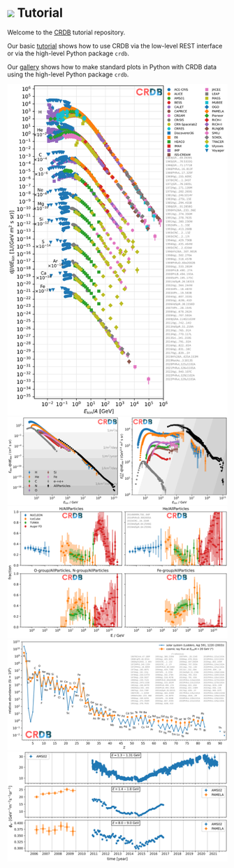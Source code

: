 # <a href="https://lpsc.in2p3.fr/crdb"><img height=30em src="https://lpsc.in2p3.fr/crdb/img/crdb_logo.svg"/></a> Tutorial

Welcome to the [CRDB](https://lpsc.in2p3.fr/crdb) tutorial repository.

Our basic [tutorial](./tutorial.ipynb) shows how to use CRDB via the low-level REST interface or via the high-level Python package `crdb`.

Our [gallery](./gallery.ipynb) shows how to make standard plots in Python with CRDB data using the high-level Python package `crdb`.

![](low_energy_fluxes.svg)
![](fluxes.svg)
![](hecr_composition.svg)
![](cosmic_ray_vs_solar_abundances.svg)
![](time_series.svg)